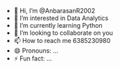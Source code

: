 - 👋 Hi, I’m @AnbarasanR2002
- 👀 I’m interested in Data Analytics
- 🌱 I’m currently learning Python
- 💞️ I’m looking to collaborate on you
- 📫 How to reach me 6385230980
- 😄 Pronouns: ...
- ⚡ Fun fact: ...

<!---
AnbarasanR2002/AnbarasanR2002 is a ✨ special ✨ repository because its `README.md` (this file) appears on your GitHub profile.
You can click the Preview link to take a look at your changes.
--->
